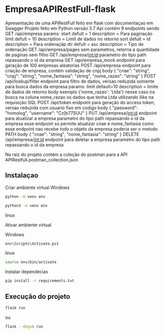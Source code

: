 # EmpresaAPIRestFull-flask

Apresentação de uma APIRestFull feito em flask com documentaçao em Swagger
Projeto feito em Python versão 3.7
Api contém 9 endpoints sendo
    GET /api/empresa
        params: 
            start
                defult = 1
                description = Para paginação
            limit
                defult = 10 
                description = Limit de dados no retorno
            sort
                defult = id
                description = Para ordenaçãp
            dir
                defult = asc
                description = Tipo de ordenação
    GET /api/empresa/pages
        sem parametros, retorna a quantidade de paginas sem filtro
    GET /api/empresa/<int:id>
        parametro do tipo path repassando o id da empresa
    GET /api/empresa_mock
        endpoint para geração de 100 empresas aleatorias
    POST /api/empresa
        endpoint para criação de empresa, contém validação de cnpj
        body {
            "cnae": "string",
            "cnpj": "string",
            "nome_fantasia": "string",
            "nome_razao": "string"
        }
    POST /api/lookup/filter
        endpoint para filtro de dados, 
        versao reduzida somente para busca dados da empresa
        params:
            limit
                default=10
                description = limite de dados de retorno
        body
            exemplo {'nome_razao': 'Ltda'}
            nesse caso ira busca na coluna nome_razao os dados
            que tenha Ltda utilizando ilike na requisição SQL
    POST /api/token
        endpoint para geração do access token, 
        versao reduzida com usuario fixo em codigo
        body {
                "password": "homolog",
                "username": "Cz[b77SUU"
            }
    PUT /api/empresa/<int:id>
        endpoint para atualizar a empresa
        parametro do tipo path repassando o id da empresa
        esse endpoint so permite atualizar cnae e nome_fantasia
        como esse endpoint nao recebe todo o objeto da empresa 
        poderia ser o metodo PATH 
        body {
                "cnae": "string",
                "nome_fantasia": "string"
            }
    DELETE /api/empresa/<int:id>
        endpoint para deletar a empresa
        parametro do tipo path repassando o id da empresa


Na raiz do projeto contém a coleção do postman para a API
APIRestfull.postman_collection.json

## Instalaçao

Criar ambiente virtual
Windows

```bash
python -m venv env
```

```bash
python3 -m venv env
```

linux

Ativar ambiente virtual

Windows

```bash
env\Scripts\Activate.ps1
```

linux

```bash
source env/bin/activate
```

Instalar dependecias

```bash
pip install -r requirements.txt
```

## Execução do projeto

```bash
flask run
```

ou

```bash
flask --degub run
```

